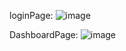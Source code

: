 
loginPage:
![image](https://github.com/user-attachments/assets/f0fb0fb0-4291-4374-8a5d-f8d762b4bc5f)


DashboardPage:
![image](https://github.com/user-attachments/assets/f8e0fcd5-bc21-4405-8991-a3337bf28891)
